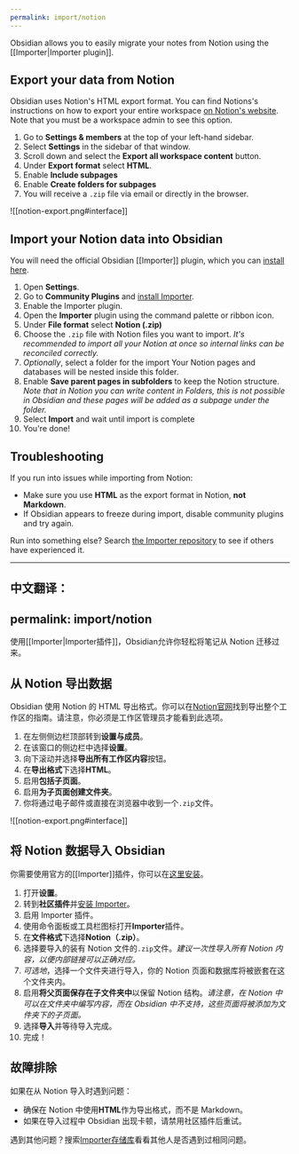 ```yaml
---
permalink: import/notion
---
```

Obsidian allows you to easily migrate your notes from Notion using the [[Importer|Importer plugin]].

## Export your data from Notion

Obsidian uses Notion's HTML export format. You can find Notions's instructions on how to export your entire workspace [on Notion's website](https://www.notion.so/help/export-your-content). Note that you must be a workspace admin to see this option.

1. Go to **Settings & members** at the top of your left-hand sidebar.
2. Select **Settings** in the sidebar of that window.
3. Scroll down and select the **Export all workspace content** button.
4. Under **Export format** select **HTML**.
5. Enable **Include subpages**
6. Enable **Create folders for subpages**
7. You will receive a `.zip` file via email or directly in the browser.

![[notion-export.png#interface]]

## Import your Notion data into Obsidian

You will need the official Obsidian [[Importer]] plugin, which you can [install here](obsidian://show-plugin?id=obsidian-importer).

1. Open **Settings**.
2. Go to **Community Plugins** and [install Importer](obsidian://show-plugin?id=obsidian-importer).
3. Enable the Importer plugin.
4. Open the **Importer** plugin using the command palette or ribbon icon.
5. Under **File format** select **Notion (.zip)**
6. Choose the `.zip` file with Notion files you want to import. *It's recommended to import all your Notion at once so internal links can be reconciled correctly.*
7. _Optionally_, select a folder for the import Your Notion pages and databases will be nested inside this folder.
8. Enable **Save parent pages in subfolders** to keep the Notion structure. *Note that in Notion you can write content in Folders, this is not possible in Obsidian and these pages will be added as a subpage under the folder.*
9. Select **Import** and wait until import is complete
10. You're done!

## Troubleshooting

If you run into issues while importing from Notion:

- Make sure you use **HTML** as the export format in Notion, **not Markdown**.
- If Obsidian appears to freeze during import, disable community plugins and try again.

Run into something else? Search [the Importer repository](https://github.com/obsidianmd/obsidian-importer/issues) to see if others have experienced it.


---

中文翻译：
---
permalink: import/notion
---
使用[[Importer|Importer插件]]，Obsidian允许你轻松将笔记从 Notion 迁移过来。

## 从 Notion 导出数据

Obsidian 使用 Notion 的 HTML 导出格式。你可以在[Notion官网](https://www.notion.so/help/export-your-content)找到导出整个工作区的指南。请注意，你必须是工作区管理员才能看到此选项。

1. 在左侧侧边栏顶部转到**设置与成员**。
2. 在该窗口的侧边栏中选择**设置**。
3. 向下滚动并选择**导出所有工作区内容**按钮。
4. 在**导出格式**下选择**HTML**。
5. 启用**包括子页面**。
6. 启用**为子页面创建文件夹**。
7. 你将通过电子邮件或直接在浏览器中收到一个`.zip`文件。

![[notion-export.png#interface]]

## 将 Notion 数据导入 Obsidian

你需要使用官方的[[Importer]]插件，你可以在[这里安装](obsidian://show-plugin?id=obsidian-importer)。

1. 打开**设置**。
2. 转到**社区插件**并[安装 Importer](obsidian://show-plugin?id=obsidian-importer)。
3. 启用 Importer 插件。
4. 使用命令面板或工具栏图标打开**Importer**插件。
5. 在**文件格式**下选择**Notion（.zip）**。
6. 选择要导入的装有 Notion 文件的`.zip`文件。*建议一次性导入所有 Notion 内容，以便内部链接可以正确对应。*
7. _可选地_，选择一个文件夹进行导入，你的 Notion 页面和数据库将被嵌套在这个文件夹内。
8. 启用**将父页面保存在子文件夹中**以保留 Notion 结构。*请注意，在 Notion 中可以在文件夹中编写内容，而在 Obsidian 中不支持，这些页面将被添加为文件夹下的子页面。*
9. 选择**导入**并等待导入完成。
10. 完成！

## 故障排除

如果在从 Notion 导入时遇到问题：

- 确保在 Notion 中使用**HTML**作为导出格式，而不是 Markdown。
- 如果在导入过程中 Obsidian 出现卡顿，请禁用社区插件后重试。

遇到其他问题？搜索[Importer存储库](https://github.com/obsidianmd/obsidian-importer/issues)看看其他人是否遇到过相同问题。